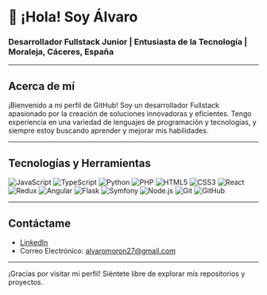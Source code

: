 # 👋 ¡Hola! Soy Álvaro

### Desarrollador Fullstack Junior | Entusiasta de la Tecnología | Moraleja, Cáceres, España

---

## Acerca de mí

¡Bienvenido a mi perfil de GitHub! Soy un desarrollador Fullstack apasionado por la creación de soluciones innovadoras y eficientes. Tengo experiencia en una variedad de lenguajes de programación y tecnologías, y siempre estoy buscando aprender y mejorar mis habilidades.

---

## Tecnologías y Herramientas

![JavaScript](https://img.shields.io/badge/-JavaScript-000?&logo=JavaScript)
![TypeScript](https://img.shields.io/badge/-TypeScript-000?&logo=TypeScript)
![Python](https://img.shields.io/badge/-Python-000?&logo=Python)
![PHP](https://img.shields.io/badge/-PHP-000?&logo=PHP)
![HTML5](https://img.shields.io/badge/-HTML5-000?&logo=HTML5)
![CSS3](https://img.shields.io/badge/-CSS3-000?&logo=CSS3)
![React](https://img.shields.io/badge/-React-000?&logo=React)
![Redux](https://img.shields.io/badge/-Redux-000?&logo=Redux)
![Angular](https://img.shields.io/badge/-Angular-000?&logo=Angular)
![Flask](https://img.shields.io/badge/-Flask-000?&logo=Flask)
![Symfony](https://img.shields.io/badge/-Symfony-000?&logo=Symfony)
![Node.js](https://img.shields.io/badge/-Node.js-000?&logo=Node.js)
![Git](https://img.shields.io/badge/-Git-000?&logo=Git)
![GitHub](https://img.shields.io/badge/-GitHub-000?&logo=GitHub)

---

## Contáctame

- [LinkedIn](https://www.linkedin.com/in/alvaro-mor%C3%B3n-gonz%C3%A1lez-a232a9168/)
- Correo Electrónico: alvaromoron27@gmail.com

---

¡Gracias por visitar mi perfil! Siéntete libre de explorar mis repositorios y proyectos.
